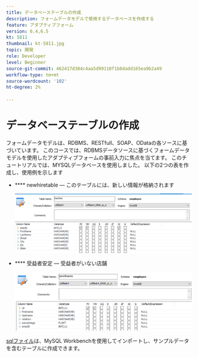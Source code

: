 ```yaml
---
title: データベーステーブルの作成
description: フォームデータモデルで使用するデータベースを作成する
feature: アダプティブフォーム
version: 6.4,6.5
kt: 5811
thumbnail: kt-5811.jpg
topic: 開発
role: Developer
level: Beginner
source-git-commit: 462417d384c4aa5d99110f1b8dadd165ea9b2a49
workflow-type: tm+mt
source-wordcount: '102'
ht-degree: 2%

---
```



# データベーステーブルの作成

フォームデータモデルは、RDBMS、RESTfull、SOAP、ODataの各ソースに基づいています。 このコースでは、RDBMSデータソースに基づくフォームデータモデルを使用したアダプティブフォームの事前入力に焦点を当てます。 このチュートリアルでは、MYSQLデータベースを使用しました。 以下の2つの表を作成し、使用例を示します

* **** newhiretable — このテーブルには、新しい情報が格納されます

   ![根性](assets/newhire-table.png)


* **** 受益者安定 — 受益者がいない店舗

   ![受益者](assets/beneficiaries-table.png)

[sqlファイル](assets/db-schema.sql)は、MySQL Workbenchを使用してインポートし、サンプルデータを含むテーブルに作成できます。